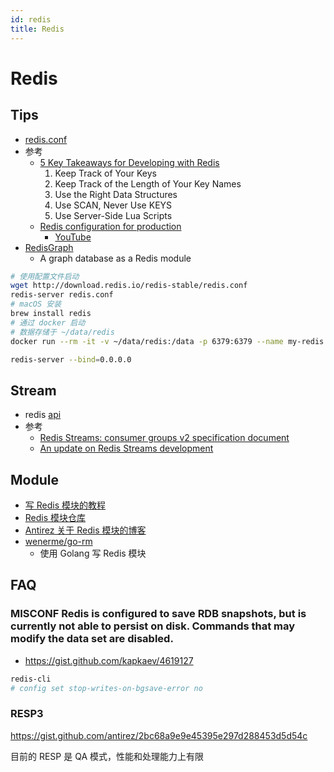 ```yaml
---
id: redis
title: Redis
---
```


# Redis

## Tips


* [redis.conf](http://download.redis.io/redis-stable/redis.conf)
* 参考
  * [5 Key Takeaways for Developing with Redis](https://redislabs.com/blog/5-key-takeaways-for-developing-with-redis)
    1. Keep Track of Your Keys
    2. Keep Track of the Length of Your Key Names
    3. Use the Right Data Structures
    4. Use SCAN, Never Use KEYS
    5. Use Server-Side Lua Scripts
  * [Redis configuration for production](https://scaleyourcode.com/blog/article/15)
    * [YouTube](https://www.youtube.com/watch?v=X01gn5a2WQ0)
* [RedisGraph](https://github.com/RedisLabsModules/redis-graph/)
  * A graph database as a Redis module

```bash
# 使用配置文件启动
wget http://download.redis.io/redis-stable/redis.conf
redis-server redis.conf
# macOS 安装
brew install redis
# 通过 docker 启动
# 数据存储于 ~/data/redis
docker run --rm -it -v ~/data/redis:/data -p 6379:6379 --name my-redis redis redis-server --appendonly ye

redis-server --bind=0.0.0.0
```

## Stream
* redis [api](https://gist.github.com/antirez/4e7049ce4fce4aa61bf0cfbc3672e64d)
* 参考
  * [Redis Streams: consumer groups v2 specification document](https://gist.github.com/antirez/68e67f3251d10f026861be2d0fe0d2f4)
  * [An update on Redis Streams development](http://antirez.com/news/116)

## Module
* [写 Redis 模块的教程](https://redislabs.com/blog/writing-redis-modules)
* [Redis 模块仓库](http://redismodules.com/)
* [Antirez 关于 Redis 模块的博客](http://antirez.com/news/106)
* [wenerme/go-rm](https://github.com/wenerme/go-rm)
  * 使用 Golang 写 Redis 模块

## FAQ

### MISCONF Redis is configured to save RDB snapshots, but is currently not able to persist on disk. Commands that may modify the data set are disabled.
* https://gist.github.com/kapkaev/4619127

```bash
redis-cli
# config set stop-writes-on-bgsave-error no
```

### RESP3
https://gist.github.com/antirez/2bc68a9e9e45395e297d288453d5d54c

目前的 RESP 是 QA 模式，性能和处理能力上有限
